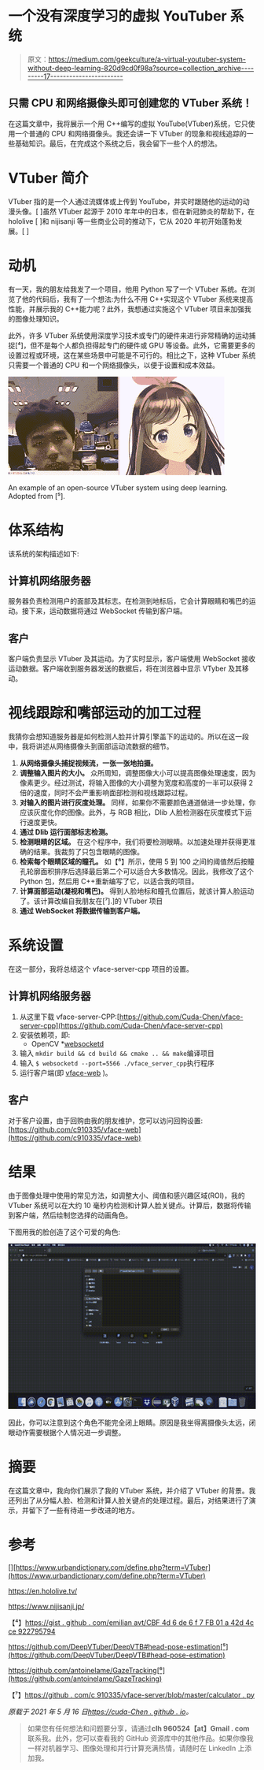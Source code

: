 # 一个没有深度学习的虚拟 YouTuber 系统

> 原文：<https://medium.com/geekculture/a-virtual-youtuber-system-without-deep-learning-820d9cd0f98a?source=collection_archive---------17----------------------->

## 只需 CPU 和网络摄像头即可创建您的 VTuber 系统！

在这篇文章中，我将展示一个用 C++编写的虚拟 YouTube(VTuber)系统，它只使用一个普通的 CPU 和网络摄像头。我还会讲一下 VTuber 的现象和视线追踪的一些基础知识。最后，在完成这个系统之后，我会留下一些个人的想法。

# VTuber 简介

VTuber 指的是一个人通过流媒体或上传到 YouTube，并实时跟随他的运动的动漫头像。[ ]虽然 VTuber 起源于 2010 年年中的日本，但在新冠肺炎的帮助下，在 hololive [ ]和 nijisanji 等一些商业公司的推动下，它从 2020 年初开始蓬勃发展。[ ]

# 动机

有一天，我的朋友给我发了一个项目，他用 Python 写了一个 VTuber 系统。在浏览了他的代码后，我有了一个想法:为什么不用 C++实现这个 VTuber 系统来提高性能，并展示我的 C++能力呢？此外，我想通过实施这个 VTuber 项目来加强我的图像处理知识。

此外，许多 VTuber 系统使用深度学习技术或专门的硬件来进行非常精确的运动捕捉[⁴]，但不是每个人都负担得起专门的硬件或 GPU 等设备。此外，它需要更多的设置过程或环境，这在某些场景中可能是不可行的。相比之下，这种 VTuber 系统只需要一个普通的 CPU 和一个网络摄像头，以便于设置和成本效益。

![](img/0ef85d9127f3a1ad5f477c0633a1486f.png)

An example of an open-source VTuber system using deep learning. Adopted from [⁵].

# 体系结构

该系统的架构描述如下:

## 计算机网络服务器

服务器负责检测用户的面部及其标志。在检测到地标后，它会计算眼睛和嘴巴的运动。接下来，运动数据将通过 WebSocket 传输到客户端。

## 客户

客户端负责显示 VTuber 及其运动。为了实时显示，客户端使用 WebSocket 接收运动数据。客户端收到服务器发送的数据后，将在浏览器中显示 VTyber 及其移动。

# 视线跟踪和嘴部运动的加工过程

我猜你会想知道服务器是如何检测人脸并计算引擎盖下的运动的。所以在这一段中，我将讲述从网络摄像头到面部运动流数据的细节。

1.  **从网络摄像头捕捉视频流，一张一张地拍摄。**
2.  **调整输入图片的大小。**
    众所周知，调整图像大小可以提高图像处理速度，因为像素更少。经过测试，将输入图像的大小调整为宽度和高度的一半可以获得 2 倍的速度，同时不会严重影响面部检测和视线跟踪过程。
3.  **对输入的图片进行灰度处理。**
    同样，如果你不需要颜色通道做进一步处理，你应该灰度化你的图像。此外，与 RGB 相比，Dlib 人脸检测器在灰度模式下运行速度更快。
4.  **通过 Dlib 运行面部标志检测。**
5.  **检测眼睛的区域。**
    在这个程序中，我们将要检测眼睛。以加速处理并获得更准确的结果。我裁剪了只包含眼睛的图像。
6.  **检索每个眼睛区域的瞳孔。**
    如【⁶】所示，使用 5 到 100 之间的阈值然后按瞳孔轮廓面积排序后选择最后第二个可以适合大多数情况。因此，我修改了这个 Python 包，然后用 C++重新编写了它，以适合我的项目。
7.  **计算面部运动(凝视和嘴巴)。** 得到人脸地标和瞳孔位置后，就该计算人脸运动了。该计算改编自我朋友在[⁷].]的 VTuber 项目
8.  **通过 WebSocket 将数据传输到客户端。**

# 系统设置

在这一部分，我将总结这个 vface-server-cpp 项目的设置。

## 计算机网络服务器

1.  从这里下载 vface-server-CPP:[https://github.com/Cuda-Chen/vface-server-cpp](https://github.com/Cuda-Chen/vface-server-cpp)
2.  安装依赖项，即:
    * OpenCV
    *[websocketd](https://github.com/joewalnes/websocketd)
3.  输入
    `mkdir build && cd build && cmake .. && make`编译项目
4.  输入
    `$ websocketd --port=5566 ./vface_server_cpp`执行程序
5.  运行客户端(即 [vface-web](https://github.com/c910335/vface-web) )。

## 客户

对于客户设置，由于回购由我的朋友维护，您可以访问回购设置:[https://github.com/c910335/vface-web](https://github.com/c910335/vface-web)

# 结果

由于图像处理中使用的常见方法，如调整大小、阈值和感兴趣区域(ROI)，我的 VTuber 系统可以在大约 10 毫秒内检测和计算人脸关键点。计算后，数据将传输到客户端，然后绘制您选择的动画角色。

下图用我的脸创造了这个可爱的角色:

![](img/59faee277aec27da807f1e31c583d5bd.png)

因此，你可以注意到这个角色不能完全闭上眼睛。原因是我坐得离摄像头太远，闭眼动作需要根据个人情况进一步调整。

# 摘要

在这篇文章中，我向你们展示了我的 VTuber 系统，并介绍了 VTuber 的背景。我还列出了从分幅人脸、检测和计算人脸关键点的处理过程。最后，对结果进行了演示，并留下了一些有待进一步改进的地方。

# 参考

[][https://www.urbandictionary.com/define.php?term=VTuber](https://www.urbandictionary.com/define.php?term=VTuber)

https://en.hololive.tv/

https://www.nijisanji.jp/

【⁴】[https://gist . github . com/emilian avt/CBF 4d 6 de 6 f 7 FB 01 a 42d 4c ce 922795794](https://gist.github.com/emilianavt/cbf4d6de6f7fb01a42d4cce922795794)

https://github.com/DeepVTuber/DeepVTB#head-pose-estimation[⁵](https://github.com/DeepVTuber/DeepVTB#head-pose-estimation)

https://github.com/antoinelame/GazeTracking[⁶](https://github.com/antoinelame/GazeTracking)

【⁷】[https://github . com/c 910335/vface-server/blob/master/calculator . py](https://github.com/c910335/vface-server/blob/master/calculator.py)

*原载于 2021 年 5 月 16 日*[*https://cuda-Chen . github . io*](https://cuda-chen.github.io/image%20processing/2021/05/16/a-virtual-youtuber-system-without-deep-learning.html)*。*

> 如果您有任何想法和问题要分享，请通过**clh 960524【at】Gmail . com**联系我。此外，您可以查看我的 GitHub 资源库中的其他作品。如果你像我一样对机器学习、图像处理和并行计算充满热情，请随时在 LinkedIn 上添加我。